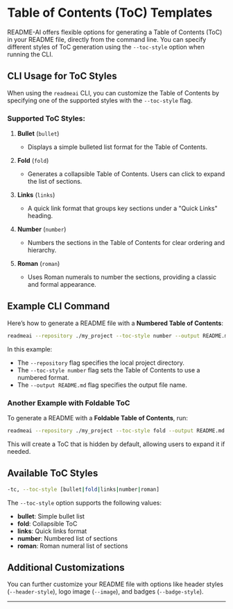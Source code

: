 # Table of Contents (ToC) Templates

README-AI offers flexible options for generating a Table of Contents (ToC) in your README file, directly from the command line. You can specify different styles of ToC generation using the `--toc-style` option when running the CLI.

## CLI Usage for ToC Styles

When using the `readmeai` CLI, you can customize the Table of Contents by specifying one of the supported styles with the `--toc-style` flag.

### Supported ToC Styles:

1. **Bullet** (`bullet`)
   - Displays a simple bulleted list format for the Table of Contents.

2. **Fold** (`fold`)
   - Generates a collapsible Table of Contents. Users can click to expand the list of sections.

3. **Links** (`links`)
   - A quick link format that groups key sections under a "Quick Links" heading.

4. **Number** (`number`)
   - Numbers the sections in the Table of Contents for clear ordering and hierarchy.

5. **Roman** (`roman`)
   - Uses Roman numerals to number the sections, providing a classic and formal appearance.

## Example CLI Command

Here’s how to generate a README file with a **Numbered Table of Contents**:

```bash
readmeai --repository ./my_project --toc-style number --output README.md
```

In this example:
- The `--repository` flag specifies the local project directory.
- The `--toc-style number` flag sets the Table of Contents to use a numbered format.
- The `--output README.md` flag specifies the output file name.

### Another Example with Foldable ToC

To generate a README with a **Foldable Table of Contents**, run:

```bash
readmeai --repository ./my_project --toc-style fold --output README.md
```

This will create a ToC that is hidden by default, allowing users to expand it if needed.

## Available ToC Styles

```bash
-tc, --toc-style [bullet|fold|links|number|roman]
```

The `--toc-style` option supports the following values:

- **bullet**: Simple bullet list
- **fold**: Collapsible ToC
- **links**: Quick links format
- **number**: Numbered list of sections
- **roman**: Roman numeral list of sections

## Additional Customizations

You can further customize your README file with options like header styles (`--header-style`), logo image (`--image`), and badges (`--badge-style`).

---
